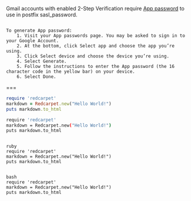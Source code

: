 
Gmail accounts with enabled 2-Step Verification require [App password](https://security.google.com/settings/security/apppasswords) to use in postfix sasl_password.
<pre><code>
To generate App password:
    1. Visit your App passwords page. You may be asked to sign in to your Google Account.
    2. At the bottom, click Select app and choose the app you’re using.
    3. Click Select device and choose the device you’re using.
    4. Select Generate.
    5. Follow the instructions to enter the App password (the 16 character code in the yellow bar) on your device.
    6. Select Done.
</code></pre>



===


```ruby
require 'redcarpet'
markdown = Redcarpet.new("Hello World!")
puts markdown.to_html
```


```bash
require 'redcarpet'
markdown = Redcarpet.new("Hello World!")
puts markdown.to_html
```


<pre><code>
ruby
require 'redcarpet'
markdown = Redcarpet.new("Hello World!")
puts markdown.to_html
</code></pre>

<pre><code>
bash
require 'redcarpet'
markdown = Redcarpet.new("Hello World!")
puts markdown.to_html
</code></pre>
